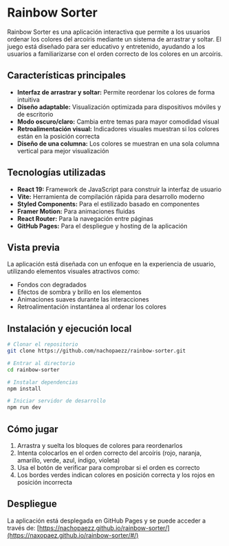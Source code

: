 # Rainbow Sorter 
Rainbow Sorter es una aplicación interactiva que permite a los usuarios ordenar los colores del arcoíris mediante un sistema de arrastrar y soltar. El juego está diseñado para ser educativo y entretenido, ayudando a los usuarios a familiarizarse con el orden correcto de los colores en un arcoíris.

## Características principales

- **Interfaz de arrastrar y soltar:** Permite reordenar los colores de forma intuitiva
- **Diseño adaptable:** Visualización optimizada para dispositivos móviles y de escritorio
- **Modo oscuro/claro:** Cambia entre temas para mayor comodidad visual
- **Retroalimentación visual:** Indicadores visuales muestran si los colores están en la posición correcta
- **Diseño de una columna:** Los colores se muestran en una sola columna vertical para mejor visualización

## Tecnologías utilizadas

- **React 19:** Framework de JavaScript para construir la interfaz de usuario
- **Vite:** Herramienta de compilación rápida para desarrollo moderno
- **Styled Components:** Para el estilizado basado en componentes
- **Framer Motion:** Para animaciones fluidas
- **React Router:** Para la navegación entre páginas
- **GitHub Pages:** Para el despliegue y hosting de la aplicación

## Vista previa

La aplicación está diseñada con un enfoque en la experiencia de usuario, utilizando elementos visuales atractivos como:

- Fondos con degradados
- Efectos de sombra y brillo en los elementos
- Animaciones suaves durante las interacciones
- Retroalimentación instantánea al ordenar los colores

## Instalación y ejecución local

```bash
# Clonar el repositorio
git clone https://github.com/nachopaezz/rainbow-sorter.git

# Entrar al directorio
cd rainbow-sorter

# Instalar dependencias
npm install

# Iniciar servidor de desarrollo
npm run dev
```

## Cómo jugar

1. Arrastra y suelta los bloques de colores para reordenarlos
2. Intenta colocarlos en el orden correcto del arcoíris (rojo, naranja, amarillo, verde, azul, índigo, violeta)
3. Usa el botón de verificar para comprobar si el orden es correcto
4. Los bordes verdes indican colores en posición correcta y los rojos en posición incorrecta

## Despliegue

La aplicación está desplegada en GitHub Pages y se puede acceder a través de:
[https://nachopaezz.github.io/rainbow-sorter/](https://naxopaez.github.io/rainbow-sorter/#/)
